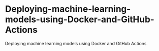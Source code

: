 # Deploying-machine-learning-models-using-Docker-and-GitHub-Actions
Deploying machine learning models using Docker and GitHub Actions
